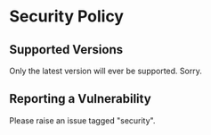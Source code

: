 # Security Policy

## Supported Versions

Only the latest version will ever be supported. Sorry.

## Reporting a Vulnerability

Please raise an issue tagged "security".

